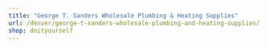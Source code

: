 ```yaml
---
title: "George T. Sanders Wholesale Plumbing & Heating Supplies"
url: /denver/george-t-sanders-wholesale-plumbing-and-heating-supplies/
shop: doityourself
---
```

